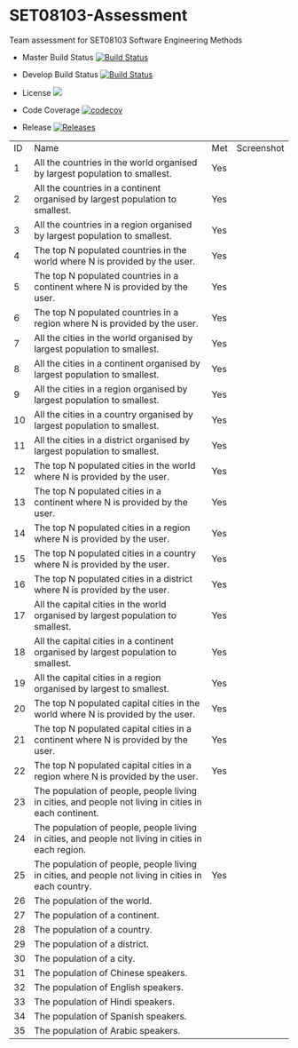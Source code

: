 # SET08103-Assessment
Team assessment for SET08103 Software Engineering Methods 

- Master Build Status [![Build Status](https://travis-ci.org/chriswales95/SET08103-Assessment.svg?branch=master)](https://travis-ci.org/chriswales95/SET08103-Assessment)

- Develop Build Status [![Build Status](https://travis-ci.org/chriswales95/SET08103-Assessment.svg?branch=develop)](https://travis-ci.org/chriswales95/SET08103-Assessment)

- License ![](https://img.shields.io/github/license/chriswales95/SET08103-Assessment.svg)

- Code Coverage [![codecov](https://codecov.io/gh/chriswales95/SET08103-Assessment/branch/develop/graph/badge.svg)](https://codecov.io/gh/chriswales95/SET08103-Assessment)

- Release [![Releases](https://img.shields.io/github/release/chriswales95/SET08103-Assessment/all.svg?style=flat-square)](https://github.com/kevin-chalmers/sem/releases)

| | | | |
| --- | --- | --- | --- |
| ID | Name | Met | Screenshot |
| 1 | All the countries in the world organised by largest population to smallest. | Yes |  |
| 2 | All the countries in a continent organised by largest population to smallest. | Yes |  |
| 3 | All the countries in a region organised by largest population to smallest. | Yes |  |
| 4 | The top N populated countries in the world where N is provided by the user. | Yes |  |
| 5 | The top N populated countries in a continent where N is provided by the user. | Yes |  |
| 6 | The top N populated countries in a region where N is provided by the user. | Yes |  |
| 7 | All the cities in the world organised by largest population to smallest. | Yes |  |
| 8 | All the cities in a continent organised by largest population to smallest. | Yes |  |
| 9 | All the cities in a region organised by largest population to smallest. | Yes |  |
| 10 | All the cities in a country organised by largest population to smallest. | Yes |  |
| 11 | All the cities in a district organised by largest population to smallest. | Yes |  |
| 12 | The top N populated cities in the world where N is provided by the user. | Yes |  |
| 13 | The top N populated cities in a continent where N is provided by the user. | Yes |  |
| 14 | The top N populated cities in a region where N is provided by the user. | Yes |  |
| 15 | The top N populated cities in a country where N is provided by the user. | Yes |  |
| 16 | The top N populated cities in a district where N is provided by the user. | Yes |  |
| 17 | All the capital cities in the world organised by largest population to smallest. | Yes |  |
| 18 | All the capital cities in a continent organised by largest population to smallest. | Yes |  |
| 19 | All the capital cities in a region organised by largest to smallest. | Yes |  |
| 20 | The top N populated capital cities in the world where N is provided by the user. | Yes |  |
| 21 | The top N populated capital cities in a continent where N is provided by the user. | Yes |  |
| 22 | The top N populated capital cities in a region where N is provided by the user. | Yes |  |
| 23 | The population of people, people living in cities, and people not living in cities in each continent. |  |  |
| 24 | The population of people, people living in cities, and people not living in cities in each region. |  |  |
| 25 | The population of people, people living in cities, and people not living in cities in each country. | Yes |  |
| 26 | The population of the world. |  |  |
| 27 | The population of a continent. |  |  |
| 28 | The population of a country. |  |  |
| 29 | The population of a district. |  |  |
| 30 | The population of a city. |  |  |
| 31 | The population of Chinese speakers. |  |  |
| 32 | The population of English speakers. |  |  |
| 33 | The population of Hindi speakers. |  |  |
| 34 | The population of Spanish speakers. |  |  |
| 35 | The population of Arabic speakers. |  |  |
